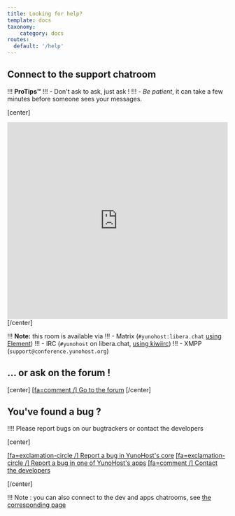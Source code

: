 ```yaml
---
title: Looking for help?
template: docs
taxonomy:
    category: docs
routes:
  default: '/help'
---
```


## Connect to the support chatroom

!!! **ProTips™**
!!! - Don't ask to ask, just ask !
!!! - *Be patient*, it can take a few minutes before someone sees your messages.

[center]
<iframe src="https://kiwiirc.com/nextclient/?settings=d7be8b3b102382f81da862419a65c9b1" style="width:100%;height:450px;border:0;display:block"></iframe>
[/center]

!!! **Note:** this room is available via
!!! - Matrix (`#yunohost:libera.chat` [using Element](https://riot.im/app/#/room/#yunohost:libera.chat?target=_blank))
!!! - IRC (`#yunohost` on libera.chat, [using kiwiirc](https://web.libera.chat/#yunohost))
!!! - XMPP (`support@conference.yunohost.org`)

## ... or ask on the forum !

[center]
[[fa=comment /] Go to the forum](https://forum.yunohost.org/?target=_blank&classes=btn,btn-lg,btn-success)
[/center]

## You've found a bug ?

!!!! Please report bugs on our bugtrackers or contact the developers

[center]

[[fa=exclamation-circle /] Report a bug in YunoHost's core](https://github.com/yunohost/issues/issues?target=_blank&classes=btn,btn-lg,btn-warning)
[[fa=exclamation-circle /] Report a bug in one of YunoHost's apps](https://github.com/YunoHost-Apps?target=_blank&classes=btn,btn-lg,btn-warning)
[[fa=comment /] Contact the developers](https://web.libera.chat/#yunohost-dev&classes=btn,btn-lg,btn-warning)

[/center]

!!! Note : you can also connect to the dev and apps chatrooms, see [the corresponding page](/chat_rooms)
